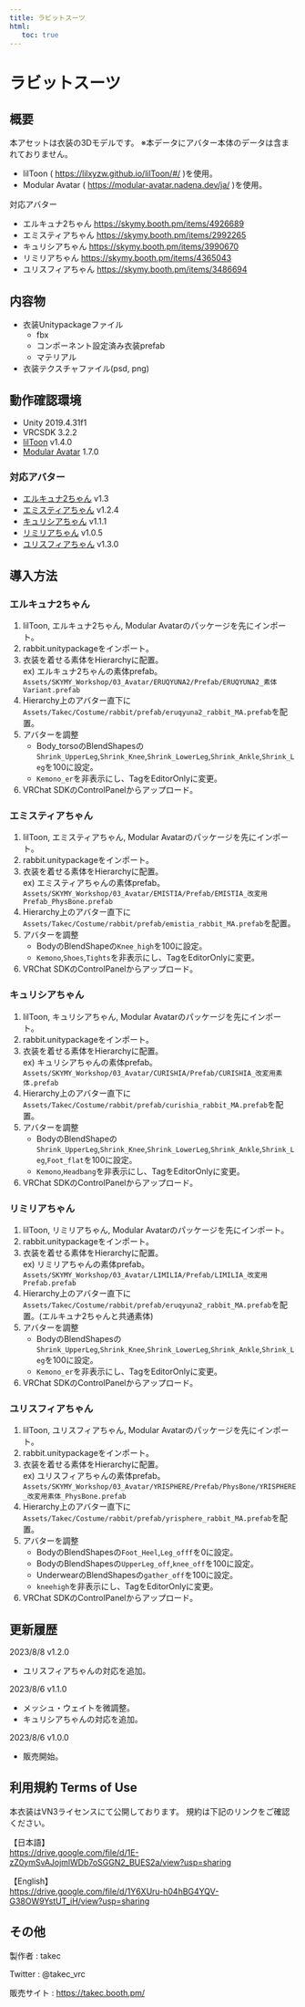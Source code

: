 ```yaml
---
title: ラビットスーツ
html:
   toc: true
---
```


# ラビットスーツ

## 概要
本アセットは衣装の3Dモデルです。
※本データにアバター本体のデータは含まれておりません。

* lilToon ( https://lilxyzw.github.io/lilToon/#/ )を使用。
* Modular Avatar ( https://modular-avatar.nadena.dev/ja/ )を使用。

対応アバター
* エルキュナ2ちゃん https://skymy.booth.pm/items/4926689
* エミスティアちゃん https://skymy.booth.pm/items/2992265
* キュリシアちゃん https://skymy.booth.pm/items/3990670
* リミリアちゃん https://skymy.booth.pm/items/4365043
* ユリスフィアちゃん https://skymy.booth.pm/items/3486694

## 内容物
* 衣装Unitypackageファイル
  * fbx
  * コンポーネント設定済み衣装prefab
  * マテリアル
* 衣装テクスチャファイル(psd, png)

## 動作確認環境
* Unity 2019.4.31f1
* VRCSDK 3.2.2
* [lilToon](https://lilxyzw.github.io/lilToon/#/) v1.4.0
* [Modular Avatar](https://modular-avatar.nadena.dev/ja/) 1.7.0

### 対応アバター
* [エルキュナ2ちゃん](https://skymy.booth.pm/items/4926689) v1.3
* [エミスティアちゃん](https://skymy.booth.pm/items/2992265) v1.2.4
* [キュリシアちゃん](https://skymy.booth.pm/items/3990670) v1.1.1
* [リミリアちゃん](https://skymy.booth.pm/items/4365043) v1.0.5
* [ユリスフィアちゃん](https://skymy.booth.pm/items/3486694) v1.3.0

## 導入方法

### エルキュナ2ちゃん
1. lilToon, エルキュナ2ちゃん, Modular Avatarのパッケージを先にインポート。
2. rabbit.unitypackageをインポート。
3. 衣装を着せる素体をHierarchyに配置。<br>
   ex) エルキュナ2ちゃんの素体prefab。<br>
   `Assets/SKYMY_Workshop/03_Avatar/ERUQYUNA2/Prefab/ERUQYUNA2_素体Variant.prefab`
4. Hierarchy上のアバター直下に`Assets/Takec/Costume/rabbit/prefab/eruqyuna2_rabbit_MA.prefab`を配置。
5. アバターを調整
   * Body_torsoのBlendShapesの`Shrink_UpperLeg`,`Shrink_Knee`,`Shrink_LowerLeg`,`Shrink_Ankle`,`Shrink_Leg`を100に設定。
   * `Kemono_er`を非表示にし、TagをEditorOnlyに変更。
6. VRChat SDKのControlPanelからアップロード。

### エミスティアちゃん
1. lilToon, エミスティアちゃん, Modular Avatarのパッケージを先にインポート。
2. rabbit.unitypackageをインポート。
3. 衣装を着せる素体をHierarchyに配置。<br>
   ex) エミスティアちゃんの素体prefab。<br>
   `Assets/SKYMY_Workshop/03_Avatar/EMISTIA/Prefab/EMISTIA_改変用Prefab_PhysBone.prefab`
4. Hierarchy上のアバター直下に`Assets/Takec/Costume/rabbit/prefab/emistia_rabbit_MA.prefab`を配置。
5. アバターを調整
   * BodyのBlendShapeの`Knee_high`を100に設定。
   * `Kemono`,`Shoes`,`Tights`を非表示にし、TagをEditorOnlyに変更。
6. VRChat SDKのControlPanelからアップロード。

### キュリシアちゃん
1. lilToon, キュリシアちゃん, Modular Avatarのパッケージを先にインポート。
2. rabbit.unitypackageをインポート。
3. 衣装を着せる素体をHierarchyに配置。<br>
   ex) キュリシアちゃんの素体prefab。<br>
   `Assets/SKYMY_Workshop/03_Avatar/CURISHIA/Prefab/CURISHIA_改変用素体.prefab`
4. Hierarchy上のアバター直下に`Assets/Takec/Costume/rabbit/prefab/curishia_rabbit_MA.prefab`を配置。
5. アバターを調整
   * BodyのBlendShapeの`Shrink_UpperLeg`,`Shrink_Knee`,`Shrink_LowerLeg`,`Shrink_Ankle`,`Shrink_Leg`,`Foot_flat`を100に設定。
   * `Kemono`,`Headbang`を非表示にし、TagをEditorOnlyに変更。
6. VRChat SDKのControlPanelからアップロード。

### リミリアちゃん
1. lilToon, リミリアちゃん, Modular Avatarのパッケージを先にインポート。
2. rabbit.unitypackageをインポート。
3. 衣装を着せる素体をHierarchyに配置。<br>
   ex) リミリアちゃんの素体prefab。<br>
   `Assets/SKYMY_Workshop/03_Avatar/LIMILIA/Prefab/LIMILIA_改変用Prefab.prefab`
4. Hierarchy上のアバター直下に`Assets/Takec/Costume/rabbit/prefab/eruqyuna2_rabbit_MA.prefab`を配置。(エルキュナ2ちゃんと共通素体)
5. アバターを調整
   * BodyのBlendShapesの`Shrink_UpperLeg`,`Shrink_Knee`,`Shrink_LowerLeg`,`Shrink_Ankle`,`Shrink_Leg`を100に設定。
   * `Kemono_er`を非表示にし、TagをEditorOnlyに変更。
6. VRChat SDKのControlPanelからアップロード。

### ユリスフィアちゃん
1. lilToon, ユリスフィアちゃん, Modular Avatarのパッケージを先にインポート。
2. rabbit.unitypackageをインポート。
3. 衣装を着せる素体をHierarchyに配置。<br>
   ex) ユリスフィアちゃんの素体prefab。<br>
   `Assets/SKYMY_Workshop/03_Avatar/YRISPHERE/Prefab/PhysBone/YRISPHERE_改変用素体_PhysBone.prefab`
4. Hierarchy上のアバター直下に`Assets/Takec/Costume/rabbit/prefab/yrisphere_rabbit_MA.prefab`を配置。
5. アバターを調整
   * BodyのBlendShapesの`Foot_Heel`,`Leg_offf`を0に設定。
   * BodyのBlendShapesの`UpperLeg_off`,`knee_off`を100に設定。
   * UnderwearのBlendShapesの`gather_off`を100に設定。
   * `kneehigh`を非表示にし、TagをEditorOnlyに変更。
6. VRChat SDKのControlPanelからアップロード。

## 更新履歴
2023/8/8 v1.2.0
* ユリスフィアちゃんの対応を追加。

2023/8/6 v1.1.0
* メッシュ・ウェイトを微調整。
* キュリシアちゃんの対応を追加。

2023/8/6 v1.0.0
* 販売開始。

## 利用規約 Terms of Use
本衣装はVN3ライセンスにて公開しております。
規約は下記のリンクをご確認ください。

【日本語】<br>
https://drive.google.com/file/d/1E-zZ0ymSvAJojmlWDb7oSGGN2_BUES2a/view?usp=sharing

【English】<br>
https://drive.google.com/file/d/1Y6XUru-h04hBG4YQV-G38OW9YstUT_iH/view?usp=sharing

## その他
製作者
: takec

Twitter
: @takec_vrc

販売サイト
: https://takec.booth.pm/